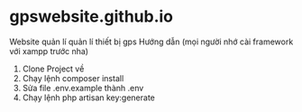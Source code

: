 # gpswebsite.github.io
Website quản lí quản lí thiết bị gps
Hướng dẫn
(mọi người nhớ cài framework với xampp trước nha)
1. Clone Project về
2. Chạy lệnh composer install 
3. Sửa file .env.example thành .env
4. Chạy lệnh php artisan key:generate
